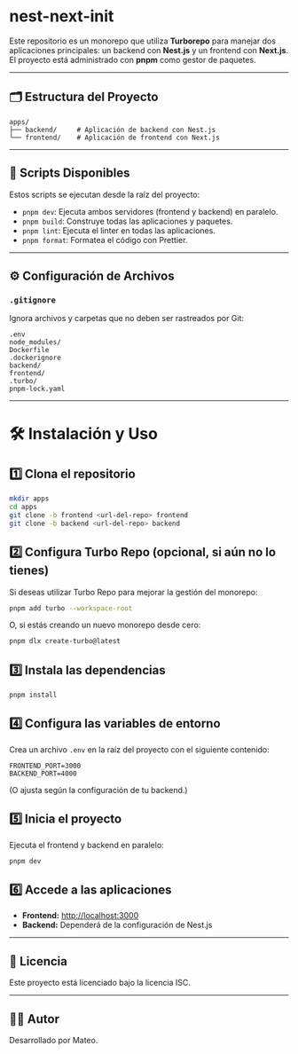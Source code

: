 # nest-next-init

Este repositorio es un monorepo que utiliza **Turborepo** para manejar dos aplicaciones principales: un backend con **Nest.js** y un frontend con **Next.js**. El proyecto está administrado con **pnpm** como gestor de paquetes.

---

## 🗂️ Estructura del Proyecto

```
apps/
├── backend/     # Aplicación de backend con Nest.js
└── frontend/    # Aplicación de frontend con Next.js
```

---

## 🚀 Scripts Disponibles

Estos scripts se ejecutan desde la raíz del proyecto:

- `pnpm dev`: Ejecuta ambos servidores (frontend y backend) en paralelo.
- `pnpm build`: Construye todas las aplicaciones y paquetes.
- `pnpm lint`: Ejecuta el linter en todas las aplicaciones.
- `pnpm format`: Formatea el código con Prettier.

---

## ⚙️ Configuración de Archivos


### `.gitignore`

Ignora archivos y carpetas que no deben ser rastreados por Git:

```
.env
node_modules/
Dockerfile
.dockerignore
backend/
frontend/
.turbo/
pnpm-lock.yaml
```



---
# 🛠️ Instalación y Uso

## 1️⃣ Clona el repositorio

```bash
mkdir apps
cd apps
git clone -b frontend <url-del-repo> frontend
git clone -b backend <url-del-repo> backend
```

## 2️⃣ Configura Turbo Repo (opcional, si aún no lo tienes)

Si deseas utilizar Turbo Repo para mejorar la gestión del monorepo:

```bash
pnpm add turbo --workspace-root
```

O, si estás creando un nuevo monorepo desde cero:

```bash
pnpm dlx create-turbo@latest
```

## 3️⃣ Instala las dependencias

```bash
pnpm install
```

## 4️⃣ Configura las variables de entorno

Crea un archivo `.env` en la raíz del proyecto con el siguiente contenido:

```env
FRONTEND_PORT=3000
BACKEND_PORT=4000
```

(O ajusta según la configuración de tu backend.)

## 5️⃣ Inicia el proyecto

Ejecuta el frontend y backend en paralelo:

```bash
pnpm dev
```

## 6️⃣ Accede a las aplicaciones

- **Frontend:** [http://localhost:3000](http://localhost:3000)
- **Backend:** Dependerá de la configuración de Nest.js

---

## 📝 Licencia

Este proyecto está licenciado bajo la licencia ISC.

---

## 👨‍💻 Autor

Desarrollado por Mateo.

